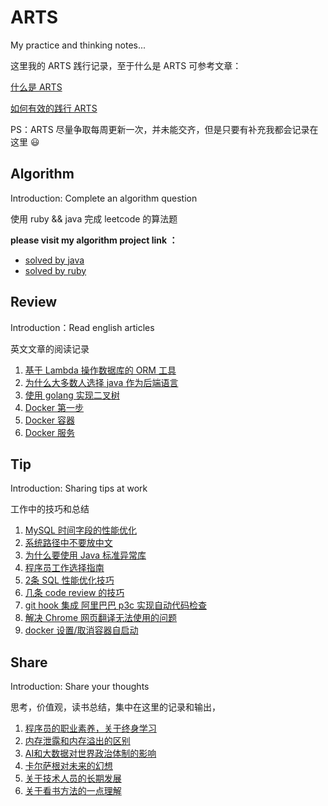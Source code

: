 # ARTS 

My practice and thinking notes...

这里我的 ARTS 践行记录，至于什么是 ARTS 可参考文章：

[什么是 ARTS](https://www.jianshu.com/p/951607ebbba0)

[如何有效的践行 ARTS](https://xbc.me/arts/#什么是arts)

PS：ARTS 尽量争取每周更新一次，并未能交齐，但是只要有补充我都会记录在这里 😃

## Algorithm

Introduction: Complete an algorithm question

使用 ruby && java 完成 leetcode 的算法题

**please visit my algorithm project link ：**
* [solved by java](https://github.com/xiao2shiqi/leetcode-java)
* [solved by ruby](https://github.com/xiao2shiqi/leetcode-ruby)

## Review

Introduction：Read english articles

英文文章的阅读记录

1. [基于 Lambda 操作数据库的 ORM 工具](https://github.com/xiao2shiqi/ARTS/blob/master/review/speedment_doc.md)
2. [为什么大多数人选择 java 作为后端语言](https://github.com/xiao2shiqi/ARTS/blob/master/review/why_java.md)
3. [使用 golang 实现二叉树](https://github.com/xiao2shiqi/ARTS/blob/master/review/go_binary_search_tree.md)
4. [Docker 第一步](https://github.com/xiao2shiqi/ARTS/blob/master/review/docker_one_setup.md)
5. [Docker 容器](https://github.com/xiao2shiqi/ARTS/blob/master/review/docker_containers.md)
6. [Docker 服务](https://github.com/xiao2shiqi/ARTS/blob/master/review/docker_service.md)

## Tip

Introduction: Sharing tips at work

工作中的技巧和总结

1. [MySQL 时间字段的性能优化](https://github.com/xiao2shiqi/ARTS/blob/master/tip/MySQL%20时间字段性能优化.md)
2. [系统路径中不要放中文](https://github.com/xiao2shiqi/ARTS/blob/master/tip/文件目录不要放中文.md)
3. [为什么要使用 Java 标准异常库](https://github.com/xiao2shiqi/ARTS/blob/master/tip/Java%20标准异常库.md)
4. [程序员工作选择指南](https://github.com/xiao2shiqi/ARTS/blob/master/tip/最近对工作的体会.md)
5. [2条 SQL 性能优化技巧](https://github.com/xiao2shiqi/ARTS/blob/master/tip/2条%20SQL%20优化技巧.md)
6. [几条 code review 的技巧](https://github.com/xiao2shiqi/ARTS/blob/master/tip/code_review%20的注意事项.md)
7. [git hook 集成 阿里巴巴 p3c 实现自动代码检查](https://github.com/xiao2shiqi/ARTS/blob/master/tip/git%20hook%20集成%20alibaba%20p3c%20实现自动代码检查.md)
8. [解决 Chrome 网页翻译无法使用的问题](https://github.com/xiao2shiqi/ARTS/blob/master/tip/解决%20Chrome%20网页翻译无法使用问题.md)
9. [docker 设置/取消容器自启动](https://github.com/xiao2shiqi/ARTS/blob/master/tip/docker%20设置容器自启动.md)

## Share

Introduction: Share your thoughts

思考，价值观，读书总结，集中在这里的记录和输出，

1. [程序员的职业素养，关于终身学习](https://github.com/xiao2shiqi/ARTS/blob/master/share/程序员的职业素养.md) 
2. [内存泄露和内存溢出的区别](https://github.com/xiao2shiqi/ARTS/blob/master/share/内存泄漏和内存溢出的区别.md) 
3. [AI和大数据对世界政治体制的影响](https://github.com/xiao2shiqi/ARTS/blob/master/share/未来集中式处理会更有效率.md) 
4. [卡尔萨根对未来的幻想](https://github.com/xiao2shiqi/ARTS/blob/master/share/看完流浪地球的感触.md)
5. [关于技术人员的长期发展](https://github.com/xiao2shiqi/ARTS/blob/master/share/程序员的长期发展道路.md)
6. [关于看书方法的一点理解](https://github.com/xiao2shiqi/ARTS/blob/master/share/对书的分类.md)